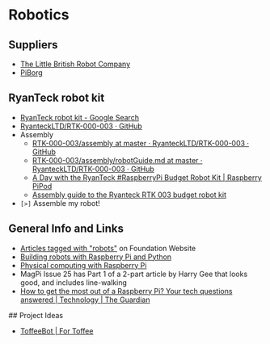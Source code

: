 # Robotics
 
## Suppliers

* [The Little British Robot Company](http://www.thelittlebritishrobotcompany.co.uk)
* [PiBorg](http://www.piborg.org/)

## RyanTeck robot kit

* [RyanTeck robot kit - Google Search](https://www.google.com/search?q=RyanTeck%20robot%20kit&gws_rd=ssl)
* [RyanteckLTD/RTK-000-003 · GitHub](https://github.com/RyanteckLTD/RTK-000-003)
* Assembly
	* [RTK-000-003/assembly at master · RyanteckLTD/RTK-000-003 · GitHub](https://github.com/RyanteckLTD/RTK-000-003/tree/master/assembly)
	* [RTK-000-003/assembly/robotGuide.md at master · RyanteckLTD/RTK-000-003 · GitHub](https://github.com/RyanteckLTD/RTK-000-003/blob/master/assembly/robotGuide.md)
	* [A Day with the RyanTeck #RaspberryPi Budget Robot Kit | Raspberry PiPod](http://www.recantha.co.uk/blog/?page_id=9549)
	* [Assembly guide to the Ryanteck RTK 003 budget robot kit](http://smstextblog.blogspot.co.uk/2014/05/assembly-guide-to-ryanteck-rtk-003.html)
* `[>]` Assemble my robot!

## General Info and Links

* [Articles tagged with "robots"](http://www.raspberrypi.org/tag/robots/) on Foundation Website
* [Building robots with Raspberry Pi and Python](http://www.instructables.com/id/Building-robots-with-Raspberry-Pi-and-Python/)
* [Physical computing with Raspberry Pi](https://www.cl.cam.ac.uk/projects/raspberrypi/tutorials/robot/robot_control/)
* MagPi Issue 25 has Part 1 of a 2-part article by Harry Gee that looks good, and includes line-walking
* [How to get the most out of a Raspberry Pi? Your tech questions answered | Technology | The Guardian](http://www.theguardian.com/technology/2014/dec/07/get-the-most-out-of-a-raspberry-pi)

## Project Ideas

* [ToffeeBot | For Toffee](http://fortoffee.org.uk/2015/01/toffeebot/)
